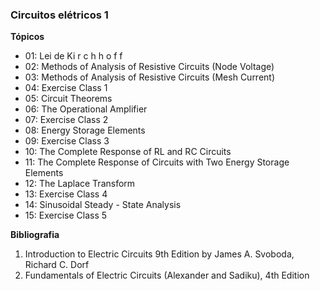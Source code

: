 ### Circuitos elétricos 1

<b> Tópicos </b>
<ul>
    <li> 01: Lei de Ki r c h h o f f</li>
    <li> 02: Methods of Analysis of Resistive Circuits (Node Voltage)</li>
    <li> 03: Methods of Analysis of Resistive Circuits (Mesh Current)</li>
    <li> 04: Exercise Class 1</li>
    <li> 05: Circuit Theorems</li>
    <li> 06: The Operational Amplifier	</li>
    <li> 07: Exercise Class 2</li>
    <li> 08: Energy Storage Elements</li>
    <li> 09: Exercise Class 3</li>
    <li> 10: The Complete Response of RL and RC Circuits</li>
    <li> 11: The Complete Response of Circuits with Two Energy Storage Elements</li>
    <li> 12: The Laplace Transform</li>
    <li> 13: Exercise Class 4</li>
    <li> 14: Sinusoidal Steady - State Analysis</li>
    <li> 15: Exercise Class 5</li>
</ul>

<b> Bibliografia </b>


<ol type="1">
<li>Introduction to Electric Circuits 9th Edition by James A. Svoboda, Richard C. Dorf</li>
<li>Fundamentals of Electric Circuits (Alexander and Sadiku), 4th Edition</li>
</ol>

